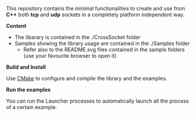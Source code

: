 This repository contains the minimal functionalities to create and use from **C++** both **tcp** and **udp** sockets in a
completely platform independent way.

**Content**

  * The libarary is contained in the ./CrossSocket folder
  * Samples showing the library usage are contained in the ./Samples folder
    * Refer also to the README.svg files contained in the sample folders (use your favourite browser to open it)
 
**Build and Install**

Use [CMake](https://cmake.org) to configure and compile the library and the examples.

**Run the examples**

You can run the Launcher processes to automatically launch all the process of a certain example.
